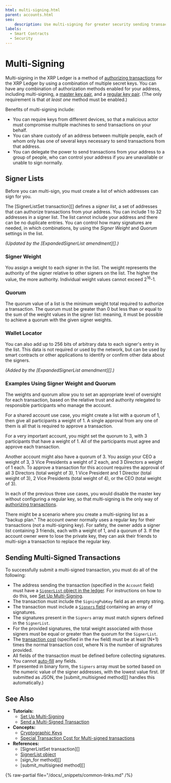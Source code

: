 ```yaml
---
html: multi-signing.html
parent: accounts.html
seo:
    description: Use multi-signing for greater security sending transactions.
labels:
  - Smart Contracts
  - Security
---
```

# Multi-Signing

Multi-signing in the XRP Ledger is a method of [authorizing transactions](../transactions/index.md#authorizing-transactions) for the XRP Ledger by using a combination of multiple secret keys. You can have any combination of authorization methods enabled for your address, including multi-signing, a [master key pair](cryptographic-keys.md#master-key-pair), and a [regular key pair](cryptographic-keys.md#regular-key-pair). (The only requirement is that _at least one_ method must be enabled.)

Benefits of multi-signing include:

- You can require keys from different devices, so that a malicious actor must compromise multiple machines to send transactions on your behalf.
- You can share custody of an address between multiple people, each of whom only has one of several keys necessary to send transactions from that address.
- You can delegate the power to send transactions from your address to a group of people, who can control your address if you are unavailable or unable to sign normally.

## Signer Lists

Before you can multi-sign, you must create a list of which addresses can sign for you.

The [SignerListSet transaction][] defines a _signer list_, a set of addresses that can authorize transactions from your address. You can include 1 to 32 addresses in a signer list. The list cannot include your address and there can be no duplicate entries. You can control how many signatures are needed, in which combinations, by using the _Signer Weight_ and _Quorum_ settings in the list.

_(Updated by the [ExpandedSignerList amendment][].)_

### Signer Weight

You assign a weight to each signer in the list. The weight represents the authority of the signer relative to other signers on the list. The higher the value, the more authority. Individual weight values cannot exceed 2<sup>16</sup>-1.

### Quorum

The quorum value of a list is the minimum weight total required to authorize a transaction. The quorum must be greater than 0 but less than or equal to the sum of the weight values in the signer list: meaning, it must be possible to achieve a quorum with the given signer weights.

### Wallet Locator
<!-- STYLE_OVERRIDE: wallet -->

You can also add up to 256 bits of arbitrary data to each signer's entry in the list. This data is not required or used by the network, but can be used by smart contracts or other applications to identify or confirm other data about the signers.

_(Added by the [ExpandedSignerList amendment][].)_


### Examples Using Signer Weight and Quorum

The weights and quorum allow you to set an appropriate level of oversight for each transaction, based on the relative trust and authority relegated to responsible participants who manage the account.

For a shared account use case, you might create a list with a quorum of 1, then give all participants a weight of 1. A single approval from any one of them is all that is required to approve a transaction.

For a very important account, you might set the quorum to 3, with 3 participants that have a weight of 1. All of the participants must agree and approve each transaction.

Another account might also have a quorum of 3. You assign your CEO a weight of 3, 3 Vice Presidents a weight of 2 each, and 3 Directors a weight of 1 each. To approve a transaction for this account requires the approval of all 3 Directors (total weight of 3), 1 Vice President and 1 Director (total weight of 3), 2 Vice Presidents (total weight of 4), or the CEO (total weight of 3). <!-- STYLE_OVERRIDE: vice -->

In each of the previous three use cases, you would disable the master key without configuring a regular key, so that multi-signing is the only way of [authorizing transactions](../transactions/index.md#authorizing-transactions).

There might be a scenario where you create a multi-signing list as a "backup plan." The account owner normally uses a regular key for their transactions (not a multi-signing key). For safety, the owner adds a signer list containing 3 friends, each with a weight of 1, and a quorum of 3. If the account owner were to lose the private key, they can ask their friends to multi-sign a transaction to replace the regular key.


## Sending Multi-Signed Transactions

To successfully submit a multi-signed transaction, you must do all of the following:

* The address sending the transaction (specified in the `Account` field) must have a [`SignerList` object in the ledger](../../references/protocol/ledger-data/ledger-entry-types/signerlist.md). For instructions on how to do this, see [Set Up Multi-Signing](../../tutorials/manage-account-settings/set-up-multi-signing.md).
* The transaction must include the `SigningPubKey` field as an empty string.
* The transaction must include a [`Signers` field](../../references/protocol/transactions/common-fields.md#signers-field) containing an array of signatures.
* The signatures present in the `Signers` array must match signers defined in the `SignerList`.
* For the provided signatures, the total weight associated with those signers must be equal or greater than the quorum for the `SignerList`.
* The [transaction cost](../transactions/transaction-cost.md) (specified in the `Fee` field) must be at least (N+1) times the normal transaction cost, where N is the number of signatures provided.
* All fields of the transaction must be defined before collecting signatures. You cannot [auto-fill](../../references/protocol/transactions/common-fields.md#auto-fillable-fields) any fields.
* If presented in binary form, the `Signers` array must be sorted based on the numeric value of the signer addresses, with the lowest value first. (If submitted as JSON, the [submit_multisigned method][] handles this automatically.)

## See Also

- **Tutorials:**
    - [Set Up Multi-Signing](../../tutorials/manage-account-settings/set-up-multi-signing.md)
    - [Send a Multi-Signed Transaction](../../tutorials/manage-account-settings/send-a-multi-signed-transaction.md)
- **Concepts:**
    - [Cryptographic Keys](cryptographic-keys.md)
    - [Special Transaction Cost for Multi-signed transactions](../transactions/transaction-cost.md#special-transaction-costs)
- **References:**
    - [SignerListSet transaction][]
    - [SignerList object](../../references/protocol/ledger-data/ledger-entry-types/signerlist.md)
    - [sign_for method][]
    - [submit_multisigned method][]

{% raw-partial file="/docs/_snippets/common-links.md" /%}
